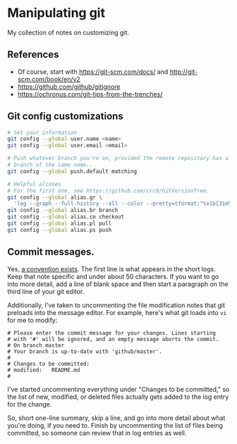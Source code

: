 # Manipulating git

My collection of notes on customizing git.

## References
- Of course, start with https://git-scm.com/docs/ and http://git-scm.com/book/en/v2
- https://github.com/github/gitignore
- https://ochronus.com/git-tips-from-the-trenches/


## Git config customizations

```bash
# Set your information
git config --global user.name <name>
git config --global user.email <email>

# Push whatever branch you're on, provided the remote repository has a
# branch of the same name..
git config --global push.default matching

# Helpful aliases
# For the first one, see https://github.com/crc8/GitVersionTree.
git config --global alias.gr \
  'log --graph --full-history --all --color --pretty=tformat:"%x1b[31m%h%x09%x1b[32m%d%x1b[0m%x20%s%x20%x1b[33m(%an)%x1b[0m"'
git config --global alias.br branch
git config --global alias.co checkout
git config --global alias.pl pull
git config --global alias.ps push
```

## Commit messages.

Yes, [a convention exists][git-commit]. The first line is what appears in the short logs. Keep that note specific and under about 50 characters. If you want to go into more detail, add a line of blank space and then start a paragraph on the third line of your git editor.

Additionally, I've taken to uncommenting the file modification notes that git preloads into the message editor. For example, here's what git loads into `vi` for me to modify:

```
# Please enter the commit message for your changes. Lines starting
# with '#' will be ignored, and an empty message aborts the commit.
# On branch master
# Your branch is up-to-date with 'github/master'.
#
# Changes to be committed:
# modified:   README.md
#
```

I've started uncommenting everything under "Changes to be committed," so the list of new, modified, or deleted files actually gets added to the log entry for the change.

So, short one-line summary, skip a line, and go into more detail about what you're doing, if you need to. Finish by uncommenting the list of files being committed, so someone can review that in log entries as well.


[git-commit]: http://chris.beams.io/posts/git-commit/

